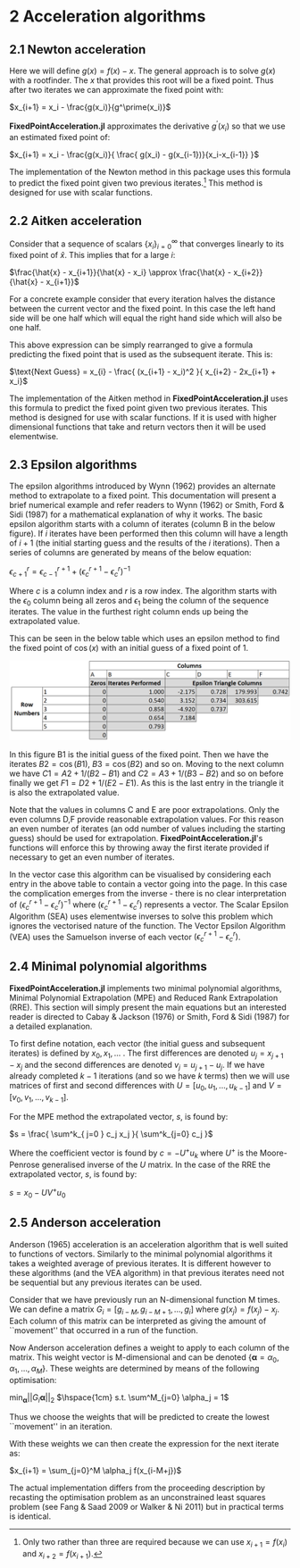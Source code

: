 
# 2 Acceleration algorithms

## 2.1 Newton acceleration

Here we will define $g(x) = f(x) - x$. The general approach is to solve $g(x)$ with a rootfinder. The $x$ that provides this root will be a fixed point. Thus after two iterates we can approximate the fixed point with:

$x_{i+1} = x_i - \frac{g(x_i)}{g^\prime(x_i)}$

**FixedPointAcceleration.jl** approximates the derivative $g^\prime(x_i)$ so that we use an estimated fixed point of:

$x_{i+1} = x_i - \frac{g(x_i)}{  \frac{ g(x_i) - g(x_{i-1})}{x_i-x_{i-1}}      }$

The implementation of the Newton method in this package uses this formula to predict the fixed point given two previous iterates.[^1] This method is designed for use with scalar functions.

[^1]: Only two rather than three are required because we can use $x_{i+1} = f(x_i)$ and $x_{i+2} = f(x_{i+1})$.


## 2.2 Aitken acceleration

Consider that a sequence of scalars $\{ x_i \}_{i=0}^\infty$ that converges linearly to its fixed point of $\hat{x}$. This implies that for a large $i$:

$\frac{\hat{x} - x_{i+1}}{\hat{x} - x_i} \approx \frac{\hat{x} - x_{i+2}}{\hat{x} - x_{i+1}}$

For a concrete example consider that every iteration halves the distance between the current vector and the fixed point. In this case the left hand side will be one half which will equal the right hand side which will also be one half.

This above expression can be simply rearranged to give a formula predicting the fixed point that is used as the subsequent iterate. This is:

$\text{Next Guess} = x_{i} - \frac{  (x_{i+1} - x_i)^2  }{  x_{i+2} - 2x_{i+1} + x_i}$

The implementation of the Aitken method in **FixedPointAcceleration.jl** uses this formula to predict the fixed point given two previous iterates. This method is designed for use with scalar functions. If it is used with higher dimensional functions that take and return vectors then it will be used elementwise.

## 2.3 Epsilon algorithms

The epsilon algorithms introduced by Wynn (1962) provides an alternate method to extrapolate to a fixed point. This documentation will present a brief numerical example and refer readers to Wynn (1962) or  Smith, Ford & Sidi (1987) for a mathematical explanation of why it works.
The basic epsilon algorithm starts with a column of iterates (column B in the below figure). If $i$ iterates have been performed then this column will have a length of $i+1$ (the initial starting guess and the results of the $i$ iterations). Then a series of columns are generated by means of the below equation:

$\epsilon_{c+1}^r = \epsilon_{c-1}^{r+1} + (\epsilon_{c}^{r+1} - \epsilon_{c}^{r})^{-1}$

Where $c$ is a column index and $r$ is a row index. The algorithm starts with the $\epsilon_0$ column being all zeros and $\epsilon_1$ being the column of the sequence iterates. The value in the furthest right column ends up being the extrapolated value.

This can be seen in the below table which uses an epsilon method to find the fixed point of $\cos(x)$ with an initial guess of a fixed point of $1$.

![The Epsilon Algorithm applied to the cos(x) function](EpsilonTriangle.png)

In this figure B1 is the initial guess of the fixed point. Then we have the iterates $B2 = \cos(B1)$, $B3 = \cos(B2)$ and so on. Moving to the next column we have $C1 = A2 + 1/(B2-B1)$ and $C2 = A3 + 1/(B3-B2)$ and so on before finally we get $F1 = D2 + 1/(E2-E1)$. As this is the last entry in the triangle it is also the extrapolated value.

Note that the values in columns C and E are poor extrapolations. Only the even columns D,F provide reasonable extrapolation values. For this reason an even number of iterates (an odd number of values including the starting guess) should be used for extrapolation. **FixedPointAcceleration.jl**'s functions will enforce this by throwing away the first iterate provided if necessary to get an even number of iterates.

In the vector case this algorithm can be visualised by considering each entry in the above table to contain a vector going into the page. In this case the complication emerges from the inverse - there is no clear interpretation of $(\epsilon_{c}^{r+1} - \epsilon_{c}^{r})^{-1}$ where $(\epsilon_{c}^{r+1} - \epsilon_{c}^{r})$ represents a vector. The Scalar Epsilon Algorithm (SEA) uses elementwise inverses to solve this problem which ignores the vectorised nature of the function. The Vector Epsilon Algorithm (VEA) uses the Samuelson inverse of each vector $(\epsilon_{c}^{r+1} - \epsilon_{c}^{r})$.

## 2.4 Minimal polynomial algorithms

**FixedPointAcceleration.jl** implements two minimal polynomial algorithms, Minimal Polynomial Extrapolation (MPE) and Reduced Rank Extrapolation (RRE). This section will simply present the main equations but an interested reader is directed to Cabay & Jackson (1976) or Smith, Ford & Sidi (1987) for a detailed explanation.

To first define notation, each vector (the initial guess and subsequent iterates) is defined by $x_0, x_1, ...$ . The first differences are denoted $u_j = x_{j+1} - x_{j}$ and the second differences are denoted $v_j = u_{j+1} - u_j$. If we have already completed $k-1$ iterations (and so we have $k$ terms) then we will use matrices of first and second differences with $U = [ u_0 , u_1 , ... , u_{k-1} ]$ and $V = [ v_0 , v_1, ... , v_{k-1} ]$.

For the MPE method the extrapolated vector, $s$, is found by:

$s = \frac{ \sum^k_{ j=0 }  c_j x_j }{ \sum^k_{j=0} c_j }$

Where the coefficient vector is found by $c = -U^{+} u_k$ where $U^{+}$  is the Moore-Penrose generalised inverse of the $U$ matrix.
In the case of the RRE the extrapolated vector, $s$, is found by:

$s = x_0 - U V^+ u_0$

## 2.5 Anderson acceleration

Anderson (1965) acceleration is an acceleration algorithm that is well suited to functions of vectors. Similarly to the minimal polynomial algorithms it takes a weighted average of previous iterates. It is different however to these algorithms (and the VEA algorithm) in that previous iterates need not be sequential but any previous iterates can be used.

Consider that we have previously run an N-dimensional function M times. We can define a matrix $G_i = [g_{i-M} , g_{i-M+1}, ... , g_i]$ where $g(x_j) = f(x_j) - x_j$. Each column of this matrix can be interpreted as giving the amount of ``movement'' that occurred in a run of the function.

Now Anderson acceleration defines a weight to apply to each column of the matrix. This weight vector is M-dimensional and can be denoted $\{\mathbf{\alpha} = \alpha_0, \alpha_1,  ... , \alpha_M\}$. These weights are determined by means of the following optimisation:

$\min_\mathbf{\alpha} \vert\vert G_i \mathbf{\alpha} \vert\vert_2$
$\hspace{1cm} s.t. \sum^M_{j=0} \alpha_j = 1$

Thus we choose the weights that will be predicted to create the lowest ``movement'' in an iteration.

With these weights we can then create the expression for the next iterate as:

$x_{i+1} = \sum_{j=0}^M \alpha_j f(x_{i-M+j})$

The actual implementation differs from the proceeding description by recasting the optimisation problem as an unconstrained least squares problem (see Fang & Saad 2009 or Walker & Ni 2011) but in practical terms is identical.
